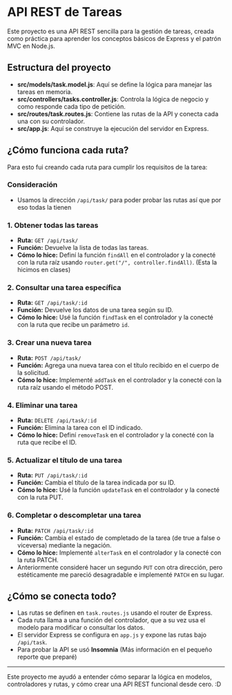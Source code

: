 # API REST de Tareas

Este proyecto es una API REST sencilla para la gestión de tareas, creada como práctica para aprender los conceptos básicos de Express y el patrón MVC en Node.js.

## Estructura del proyecto

- **src/models/task.model.js**: Aquí se define la lógica para manejar las tareas en memoria.
- **src/controllers/tasks.controller.js**: Controla la lógica de negocio y como responde cada tipo de petición.
- **src/routes/task.routes.js**: Contiene las rutas de la API y conecta cada una con su controlador.
- **src/app.js**: Aquí se construye la ejecución del servidor en Express.

## ¿Cómo funciona cada ruta?

Para esto fui creando cada ruta para cumplir los requisitos de la tarea:

### Consideración
- Usamos la dirección `/api/task/` para poder probar las rutas así que por eso todas la tienen

### 1. Obtener todas las tareas
- **Ruta:** `GET /api/task/`
- **Función:** Devuelve la lista de todas las tareas.
- **Cómo lo hice:** Definí la función `findAll` en el controlador y la conecté con la ruta raíz usando `router.get("/", controller.findAll)`. (Esta la hicimos en clases)

### 2. Consultar una tarea específica
- **Ruta:** `GET /api/task/:id`
- **Función:** Devuelve los datos de una tarea según su ID.
- **Cómo lo hice:** Usé la función `findTask` en el controlador y la conecté con la ruta que recibe un parámetro `id`.

### 3. Crear una nueva tarea
- **Ruta:** `POST /api/task/`
- **Función:** Agrega una nueva tarea con el título recibido en el cuerpo de la solicitud.
- **Cómo lo hice:** Implementé `addTask` en el controlador y la conecté con la ruta raíz usando el método POST.

### 4. Eliminar una tarea
- **Ruta:** `DELETE /api/task/:id`
- **Función:** Elimina la tarea con el ID indicado.
- **Cómo lo hice:** Definí `removeTask` en el controlador y la conecté con la ruta que recibe el ID.

### 5. Actualizar el título de una tarea
- **Ruta:** `PUT /api/task/:id`
- **Función:** Cambia el título de la tarea indicada por su ID.
- **Cómo lo hice:** Usé la función `updateTask` en el controlador y la conecté con la ruta PUT.

### 6. Completar o descompletar una tarea
- **Ruta:** `PATCH /api/task/:id`
- **Función:** Cambia el estado de completado de la tarea (de true a false o viceversa) mediante la negación.
- **Cómo lo hice:** Implementé `alterTask` en el controlador y la conecté con la ruta PATCH.
- Anteriormente consideré hacer un segundo `PUT` con otra dirección, pero estéticamente me pareció desagradable e implementé `PATCH` en su lugar.

## ¿Cómo se conecta todo?

- Las rutas se definen en `task.routes.js` usando el router de Express.
- Cada ruta llama a una función del controlador, que a su vez usa el modelo para modificar o consultar los datos.
- El servidor Express se configura en `app.js` y expone las rutas bajo `/api/task`.
- Para probar la API se usó **Insomnia** (Más información en el pequeño reporte que preparé)

---

Este proyecto me ayudó a entender cómo separar la lógica en modelos, controladores y rutas, y cómo crear una API REST funcional desde cero. :D